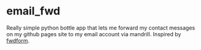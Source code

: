 email_fwd
=========

Really simple python bottle app that lets me forward my contact messages on my github pages site to my email account via mandrill. Inspired by [fwdform](https://github.com/samdobson/fwdform).
